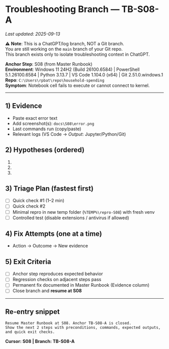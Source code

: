 # Troubleshooting Branch — TB-S08-A
_Last updated: 2025-09-13_

⚠️ **Note**: This is a ChatGPT/log branch, NOT a Git branch.  
You are still working on the `main` branch of your Git repo.  
This branch exists only to isolate troubleshooting context in ChatGPT.

**Anchor Step**: S08 (from Master Runbook)  
**Environment**: Windows 11 24H2 (Build 26100.6584) | PowerShell 5.1.26100.6584 | Python 3.13.7 | VS Code 1.104.0 (x64) | Git 2.51.0.windows.1  
**Repo**: `C:\Users\rpbat\repo\household-spending`  
**Symptom**: Notebook cell fails to execute or cannot connect to kernel.

---

## 1) Evidence
- Paste exact error text
- Add screenshot(s): `docs\S08\error.png`
- Last commands run (copy/paste)
- Relevant logs (VS Code → *Output*: Jupyter/Python/Git)

## 2) Hypotheses (ordered)
1. 
2. 
3. 

## 3) Triage Plan (fastest first)
- [ ] Quick check #1 (1–2 min)
- [ ] Quick check #2
- [ ] Minimal repro in new temp folder (`%TEMP%\repro-S08`) with fresh venv
- [ ] Controlled test (disable extensions / antivirus if allowed)

## 4) Fix Attempts (one at a time)
- Action → Outcome → New evidence

## 5) Exit Criteria
- [ ] Anchor step reproduces expected behavior
- [ ] Regression checks on adjacent steps pass
- [ ] Permanent fix documented in Master Runbook (Evidence column)
- [ ] Close branch and **resume at S08**

---

## Re-entry snippet
```
Resume Master Runbook at S08. Anchor TB-S08-A is closed.
Show the next 2 steps with preconditions, commands, expected outputs, and quick exit checks.
```

**Cursor: S08 | Branch: TB-S08-A**
